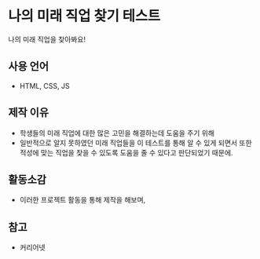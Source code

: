 # 나의 미래 직업 찾기 테스트
나의 미래 직업을 찾아봐요!     


## 사용 언어
- HTML, CSS, JS     

## 제작 이유
- 학생들의 미래 직업에 대한 많은 고민을 해결하는데 도움을 주기 위해    
- 일반적으로 알지 못하였던 미래 직업들을 이 테스트를 통해 알 수 있게 되면서 또한 적성에 맞는 직업을 찾을 수 있도록 도움을 줄 수 있다고 판단되었기 때문에.

## 활동소감
- 이러한 프로젝트 활동을 통해 제작을 해보며, 

## 참고
- 커리어넷    
